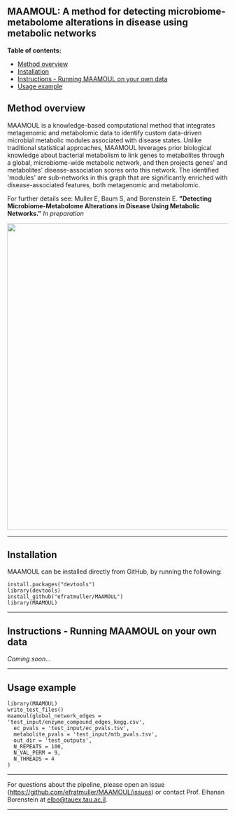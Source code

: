 ## MAAMOUL: A method for detecting microbiome-metabolome alterations in disease using metabolic networks

**Table of contents:**
 - [Method overview](#ch1)
 - [Installation](#ch2)
 - [Instructions - Running MAAMOUL on your own data](#ch3)
 - [Usage example](#ch4)

<a id="ch1"></a>
## Method overview

MAAMOUL is a knowledge-based computational method that integrates metagenomic and metabolomic data to identify custom data-driven microbial metabolic modules associated with disease states. Unlike traditional statistical approaches, MAAMOUL leverages prior biological knowledge about bacterial metabolism to link genes to metabolites through a global, microbiome-wide metabolic network, and then projects genes' and metabolites' disease-association scores onto this network. The identified 'modules' are sub-networks in this graph that are significantly enriched with disease-associated features, both metagenomic and metabolomic.

For further details see: Muller E, Baum S, and Borenstein E. __"Detecting Microbiome-Metabolome Alterations in Disease Using Metabolic Networks."__ _In preparation_ 

<img src="docs/wiki_figure.png" width="700">

***

<a id="ch2"></a>
## Installation

MAAMOUL can be installed directly from GitHub, by running the following:

```
install.packages("devtools")  
library(devtools)   
install_github("efratmuller/MAAMOUL")   
library(MAAMOUL)
```

***
   
<a id="ch3"></a>
## Instructions - Running MAAMOUL on your own data

_Coming soon..._

***

<a id="ch4"></a>
## Usage example

```
library(MAAMOUL)
write_test_files()
maamoul(global_network_edges = 'test_input/enzyme_compound_edges_kegg.csv',
  ec_pvals = 'test_input/ec_pvals.tsv',
  metabolite_pvals = 'test_input/mtb_pvals.tsv',
  out_dir = 'test_outputs',
  N_REPEATS = 100,
  N_VAL_PERM = 9,
  N_THREADS = 4
)
```

*** 

For questions about the pipeline, please open an issue (https://github.com/efratmuller/MAAMOUL/issues) or contact Prof. Elhanan Borenstein at elbo@tauex.tau.ac.il.

***
